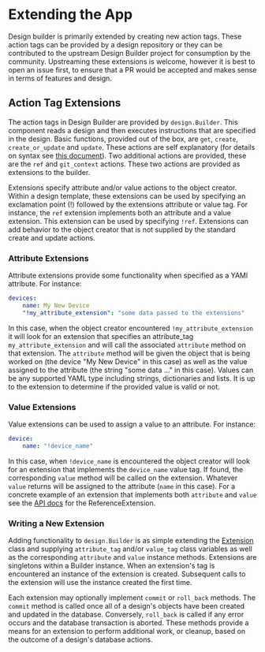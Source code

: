 # Extending the App

Design builder is primarily extended by creating new action tags. These action tags can be provided by a design repository or they can be contributed to the upstream Design Builder project for consumption by the community. Upstreaming these extensions is welcome, however it is best to open an issue first, to ensure that a PR would be accepted and makes sense in terms of features and design.

## Action Tag Extensions

The action tags in Design Builder are provided by `design.Builder`. This component reads a design and then executes instructions that are specified in the design. Basic functions, provided out of the box, are
`get`, `create`, `create_or_update` and `update`. These actions are self explanatory (for details on syntax see [this document](../user//design_development.md#special-syntax)). Two additional actions are provided, these are the `ref` and `git_context` actions. These two actions are provided as extensions to the builder.

Extensions specify attribute and/or value actions to the object creator. Within a design template, these extensions can be used by specifying an exclamation point (!) followed by the extensions attribute or value tag. For instance, the `ref` extension implements both an attribute and a value extension. This extension can be used by specifying `!ref`. Extensions can add behavior to the object creator that is not supplied by the standard create and update actions.

### Attribute Extensions

Attribute extensions provide some functionality when specified as a YAMl attribute. For instance:

```yaml
devices:
    name: My New Device
    "!my_attribute_extension": "some data passed to the extensions"
```

In this case, when the object creator encountered `!my_attribute_extension` it will look for an extension that specifies an attribute_tag `my_attribute_extension` and will call the associated `attribute` method on that extension. The `attribute` method will be given the object that is being worked on (the device "My New Device" in this case) as well as the value assigned to the attribute (the string "some data ..." in this case). Values can be any supported YAML type including strings, dictionaries and lists. It is up to the extension to determine if the provided value is valid or not.

### Value Extensions

Value extensions can be used to assign a value to an attribute. For instance:

```yaml
device:
    name: "!device_name"
```

In this case, when `!device_name` is encountered the object creator will look for an extension that implements the `device_name` value tag. If found, the corresponding `value` method will be called on the extension. Whatever `value` returns will be assigned to the attribute (`name` in this case). For a concrete example of an extension that implements both `attribute` and `value` see the [API docs](./code_reference/ext.md#design_builder.ext.ReferenceExtension) for the ReferenceExtension.

### Writing a New Extension

Adding functionality to `design.Builder` is as simple extending the [Extension](./code_reference/ext.md#design_builder.ext.Extension) class and supplying `attribute_tag` and/or `value_tag` class variables as well as the corresponding `attribute` and `value` instance methods. Extensions are singletons within a Builder instance. When an extension's tag is encountered an instance of the extension is created. Subsequent calls to the extension will use the instance created the first time.

Each extension may optionally implement `commit` or `roll_back` methods. The `commit` method is called once all of a design's objects have been created and updated in the database. Conversely, `roll_back` is called if any error occurs and the database transaction is aborted. These methods provide a means for an extension to perform additional work, or cleanup, based on the outcome of a design's database actions.
